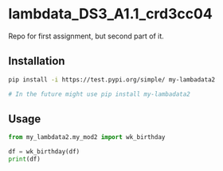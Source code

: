 # lambdata_DS3_A1.1_crd3cc04
Repo for first assignment, but second part of it. 

## Installation

```sh
pip install -i https://test.pypi.org/simple/ my-lambadata2

# In the future might use pip install my-lambadata2
```
## Usage

```py
from my_lambdata2.my_mod2 import wk_birthday

df = wk_birthday(df)
print(df)
```